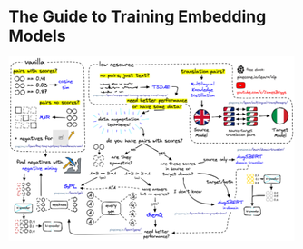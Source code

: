 # The Guide to Training Embedding Models

![methods overview](https://raw.githubusercontent.com/jamescalam/train-sentence-transformers/main/assets/methods.png)

